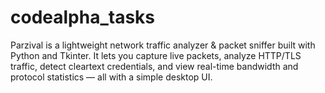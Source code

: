 # codealpha_tasks
Parzival is a lightweight network traffic analyzer &amp; packet sniffer built with Python and Tkinter. It lets you capture live packets, analyze HTTP/TLS traffic, detect cleartext credentials, and view real-time bandwidth and protocol statistics — all with a simple desktop UI.
